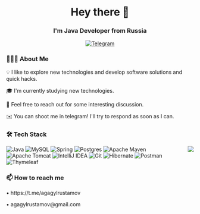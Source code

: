 <div id="header" align="center">
<h1>Hey there 👋</h1>
<h3>I'm Java Developer from Russia</h3>
</div>
<div id="socials" align="center">
<a href="https://t.me/agagylrustamov">
<img src="https://img.shields.io/badge/Telegram-blue?style-for-the- badge&logo-telegram&logoColor=white" alt="Telegram"/>
</a>
</div>

<h3>👨🏻‍💻  About Me</h3>
<p>💡  I like to explore new technologies and develop software solutions and quick hacks.</p>
<p>🎓  I'm currently studying new technologies.</p>
<p>💬  Feel free to reach out for some interesting discussion.</p>
<p>✉️  You can shoot me in telegram! I'll try to respond as soon as I can.</p>


<h3>🛠  Tech Stack</h3>


<img align="right" src="![image](https://github.com/somecapo/somecapo/assets/137711790/b0010f5d-9a91-477d-a85c-919c1cfe6887)
">

![Java](https://img.shields.io/badge/java-%23ED8B00.svg?style=for-the-badge&logo=openjdk&logoColor=white)
![MySQL](https://img.shields.io/badge/mysql-%2300f.svg?style=for-the-badge&logo=mysql&logoColor=white)
![Spring](https://img.shields.io/badge/spring-%236DB33F.svg?style=for-the-badge&logo=spring&logoColor=white)
![Postgres](https://img.shields.io/badge/postgres-%23316192.svg?style=for-the-badge&logo=postgresql&logoColor=white)
![Apache Maven](https://img.shields.io/badge/Apache%20Maven-C71A36?style=for-the-badge&logo=Apache%20Maven&logoColor=white)
![Apache Tomcat](https://img.shields.io/badge/apache%20tomcat-%23F8DC75.svg?style=for-the-badge&logo=apache-tomcat&logoColor=black)
![IntelliJ IDEA](https://img.shields.io/badge/IntelliJIDEA-000000.svg?style=for-the-badge&logo=intellij-idea&logoColor=white)
![Git](https://img.shields.io/badge/git-%23F05033.svg?style=for-the-badge&logo=git&logoColor=white)
![Hibernate](https://img.shields.io/badge/Hibernate-59666C?style=for-the-badge&logo=Hibernate&logoColor=white)
![Postman](https://img.shields.io/badge/Postman-FF6C37?style=for-the-badge&logo=postman&logoColor=white)
![Thymeleaf](https://img.shields.io/badge/Thymeleaf-%23005C0F.svg?style=for-the-badge&logo=Thymeleaf&logoColor=white)


<h3>📫 How to reach me</h3>
<p>• https://t.me/agagylrustamov</p>
<p>• agagylrustamov@gmail.com</p>















